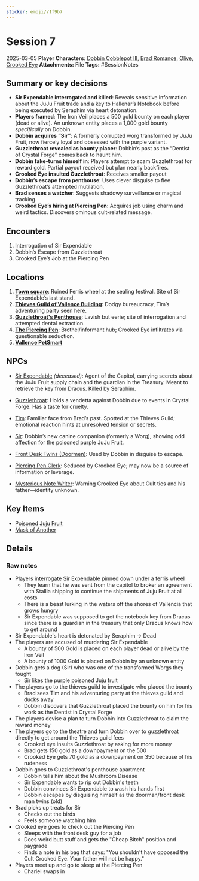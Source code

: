 ```yaml
---
sticker: emoji//1f9b7
---
```


# Session 7

2025-03-05
**Player Characters**:  [Dobbin Cobblepot III](players/dobbin-cobblepot-iii/dobbin-cobblepot-iii.md), [Brad Romance](players/brad-romance/brad-romance.md), [Olive](players/olive/images/olive.jpeg), [Crooked Eye](players/crooked-eye/crooked-eye.md)
**Attachments:** File
**Tags:** #SessionNotes

## Summary or key decisions

* **Sir Expendable interrogated and killed**: Reveals sensitive information about the JuJu Fruit trade and a key to Hallenar’s Notebook before being executed by Seraphim via heart detonation.
* **Players framed**: The Iron Veil places a 500 gold bounty on each player (dead or alive). An unknown entity places a 1,000 gold bounty *specifically* on Dobbin.
* **Dobbin acquires “Sir”**: A formerly corrupted worg transformed by JuJu Fruit, now fiercely loyal and obsessed with the purple variant.
* **Guzzlethroat revealed as bounty placer**: Dobbin’s past as the “Dentist of Crystal Forge” comes back to haunt him.
* **Dobbin fake-turns himself in**: Players attempt to scam Guzzlethroat for reward gold. Partial payout received but plan nearly backfires.
* **Crooked Eye insulted Guzzlethroat**: Receives smaller payout
* **Dobbin’s escape from penthouse**: Uses clever disguise to flee Guzzlethroat’s attempted mutilation.
* **Brad senses a watcher**: Suggests shadowy surveillance or magical tracking.
* **Crooked Eye’s hiring at Piercing Pen**: Acquires job using charm and weird tactics. Discovers ominous cult-related message.

## Encounters

1. Interrogation of Sir Expendable
1. Dobbin’s Escape from Guzzlethroat
1. Crooked Eye’s Job at the Piercing Pen

## Locations

1. **[Town square](places/kingdom-of-minthar/vallencia/vallencia-town-square/vallencia-town-square.md)**: Ruined Ferris wheel at the sealing festival. Site of Sir Expendable’s last stand.
1. **[Thieves Guild of Vallence Building](places/kingdom-of-minthar/vallence/thieves-guild-of-vallence-building/thieves-guild-of-vallence-building.md)**: Dodgy bureaucracy, Tim’s adventuring party seen here.
1. **[Guzzlethroat's Penthouse](places/kingdom-of-minthar/vallencia/guzzlethroats-penthouse/guzzlethroats-penthouse.md)**: Lavish but eerie; site of interrogation and attempted dental extraction.
1. **[The Piercing Pen](places/kingdom-of-minthar/vallence/the-piercing-pen/the-piercing-pen.md)**: Brothel/informant hub; Crooked Eye infiltrates via questionable seduction.
1. **[Vallence PetSmart](places/kingdom-of-minthar/vallence/vallence-petsmart/vallence-petsmart.md)**

## NPCs

* [Sir Expendable](npcs/vallencia-npcs/vallencia-core-npcs/sir-expendable/sir-expendable.md) *(deceased)*: Agent of the Capitol, carrying secrets about the JuJu Fruit supply chain and the guardian in the Treasury. Meant to retrieve the key from Dracus. Killed by Seraphim.
* [Guzzlethroat](npcs/vallencia-npcs/vallencia-core-npcs/guzzlethroat-the-magnificent/guzzlethroat-the-magnificent.md): Holds a vendetta against Dobbin due to events in Crystal Forge. Has a taste for cruelty.
* [Tim](npcs/vallencia-npcs/vallencia-core-npcs/tim/tim.md): Familiar face from Brad’s past. Spotted at the Thieves Guild; emotional reaction hints at unresolved tension or secrets.
* [Sir](players/dobbin-cobblepot-iii/sir/sir.md): Dobbin’s new canine companion (formerly a Worg), showing odd affection for the poisoned purple JuJu Fruit.

* [Front Desk Twins (Doormen)](NPCs/Vallencia%20NPCs/Misc%20Vallencia%20NPCs/Front%20Desk%20Twins%20(Doormen)/Front%20Desk%20Twins%20(Doormen).md): Used by Dobbin in disguise to escape.

* [Piercing Pen Clerk](npcs/vallence-npcs/misc-vallence-npcs/piercing-pen-clerk/piercing-pen-clerk.md): Seduced by Crooked Eye; may now be a source of information or leverage.
* [Mysterious Note Writer](npcs/vallence-npcs/vallence-core-npcs/mysterious-note-writer/mysterious-note-writer.md): Warning Crooked Eye about Cult ties and his father—identity unknown.

## Key Items

* [Poisoned Juju Fruit](items/key-items/poisoned-juju-fruit.md)
* [Mask of Another](items/armor-and-clothing/mask-of-another.md)

## Details

### Raw notes

* Players interrogate Sir Expendable pinned down under a ferris wheel
  * They learn that he was sent from the capitol to broker an agreement with Stallia shipping to continue the shipments of Juju Fruit at all costs
  * There is a beast lurking in the waters off the shores of Vallencia that grows hungry
  * Sir Expendable was supposed to get the notebook key from Dracus since there is a guardian in the treasury that only Dracus knows how to get around
* Sir Expendable's heart is detonated by Seraphim -> Dead
* The players are accused of murdering Sir Expendable
  * A bounty of 500 Gold is placed on each player dead or alive by the Iron Veil
  * A bounty of 1000 Gold is placed on Dobbin by an unknown entity
* Dobbin gets a dog (Sir) who was one of the transformed Worgs they fought
  * Sir likes the purple poisoned Juju fruit
* The players go to the thieves guild to investigate who placed the bounty
  * Brad sees Tim and his adventuring party at the thieves guild and ducks away
  * Dobbin discovers that Guzzlethroat placed the bounty on him for his work as the Dentist in Crystal Forge
* The players devise a plan to turn Dobbin into Guzzlethroat to claim the reward money
* The players go to the theatre and turn Dobbin over to guzzlethroat directly to get around the Thieves guild fees
  * Crooked eye insults Guzzlethroat by asking for more money
  * Brad gets 150 gold as a downpayment on the 500
  * Crooked Eye gets 70 gold as a downpayment on 350 because of his rudeness
* Dobbin goes to Guzzlethroat's penthouse apartment
  * Dobbin tells him about the Mushroom Disease
  * Sir Expendable wants to rip out Dobbin's teeth
  * Dobbin convinces Sir Expendable to wash his hands first
  * Dobbin escapes by disguising himself as the doorman/front desk man twins (old)
* Brad picks up treats for Sir
  * Checks out the birds
  * Feels someone watching him
* Crooked eye goes to check out the Piercing Pen
  * Sleeps with the front desk guy for a job
  * Does weird butt stuff and gets the "Cheap Bitch" position and paygrade
  * Finds a note in his bag that says: "You shouldn't have opposed the Cult Crooked Eye. Your father will not be happy."
* Players meet up and go to sleep at the Piercing Pen
  * Chariel swaps in
